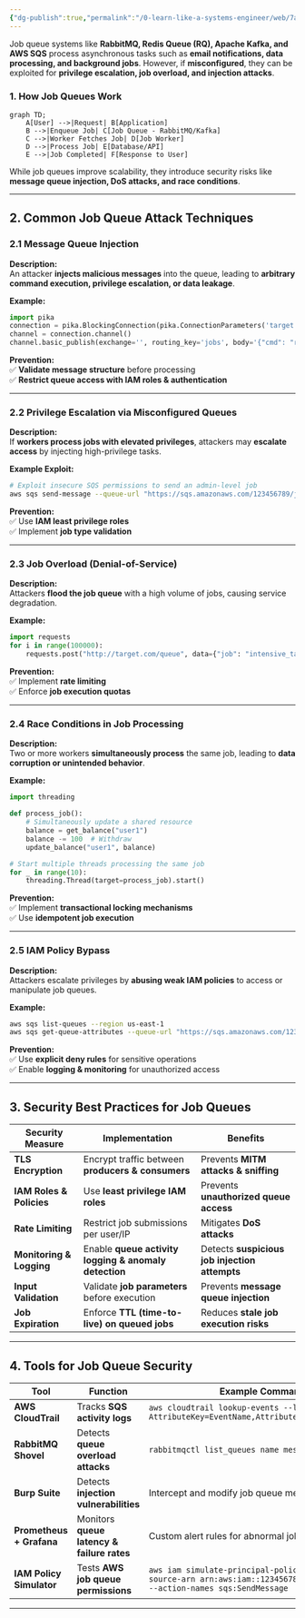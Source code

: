 ```yaml
---
{"dg-publish":true,"permalink":"/0-learn-like-a-systems-engineer/web/7a-introduction-to-job-queue-security/","noteIcon":"","created":"2025-04-15T14:11:19.589-04:00"}
---
```



















Job queue systems like **RabbitMQ, Redis Queue (RQ), Apache Kafka, and AWS SQS** process asynchronous tasks such as **email notifications, data processing, and background jobs**. However, if **misconfigured**, they can be exploited for **privilege escalation, job overload, and injection attacks**.

### **1. How Job Queues Work**

```mermaid
graph TD;
    A[User] -->|Request| B[Application]
    B -->|Enqueue Job| C[Job Queue - RabbitMQ/Kafka]
    C -->|Worker Fetches Job| D[Job Worker]
    D -->|Process Job| E[Database/API]
    E -->|Job Completed| F[Response to User]
```

While job queues improve scalability, they introduce security risks like **message queue injection, DoS attacks, and race conditions**.

---

## **2. Common Job Queue Attack Techniques**

### **2.1 Message Queue Injection**

**Description:**  
An attacker **injects malicious messages** into the queue, leading to **arbitrary command execution, privilege escalation, or data leakage**.

**Example:**

```python
import pika
connection = pika.BlockingConnection(pika.ConnectionParameters('target.com'))
channel = connection.channel()
channel.basic_publish(exchange='', routing_key='jobs', body='{"cmd": "rm -rf /"}')
```

**Prevention:**  
✅ **Validate message structure** before processing  
✅ **Restrict queue access with IAM roles & authentication**

---

### **2.2 Privilege Escalation via Misconfigured Queues**

**Description:**  
If **workers process jobs with elevated privileges**, attackers may **escalate access** by injecting high-privilege tasks.

**Example Exploit:**

```bash
# Exploit insecure SQS permissions to send an admin-level job
aws sqs send-message --queue-url "https://sqs.amazonaws.com/123456789/jobs" --message-body '{"cmd": "create-admin-user"}'
```

**Prevention:**  
✅ Use **IAM least privilege roles**  
✅ Implement **job type validation**

---

### **2.3 Job Overload (Denial-of-Service)**

**Description:**  
Attackers **flood the job queue** with a high volume of jobs, causing service degradation.

**Example:**

```python
import requests
for i in range(100000):
    requests.post("http://target.com/queue", data={"job": "intensive_task"})
```

**Prevention:**  
✅ Implement **rate limiting**  
✅ Enforce **job execution quotas**

---

### **2.4 Race Conditions in Job Processing**

**Description:**  
Two or more workers **simultaneously process** the same job, leading to **data corruption or unintended behavior**.

**Example:**

```python
import threading

def process_job():
    # Simultaneously update a shared resource
    balance = get_balance("user1")
    balance -= 100  # Withdraw
    update_balance("user1", balance)

# Start multiple threads processing the same job
for _ in range(10):
    threading.Thread(target=process_job).start()
```

**Prevention:**  
✅ Implement **transactional locking mechanisms**  
✅ Use **idempotent job execution**

---

### **2.5 IAM Policy Bypass**

**Description:**  
Attackers escalate privileges by **abusing weak IAM policies** to access or manipulate job queues.

**Example:**

```bash
aws sqs list-queues --region us-east-1
aws sqs get-queue-attributes --queue-url "https://sqs.amazonaws.com/123456789/jobs"
```

**Prevention:**  
✅ Use **explicit deny rules** for sensitive operations  
✅ Enable **logging & monitoring** for unauthorized access

---

## **3. Security Best Practices for Job Queues**

|**Security Measure**|**Implementation**|**Benefits**|
|---|---|---|
|**TLS Encryption**|Encrypt traffic between **producers & consumers**|Prevents **MITM attacks & sniffing**|
|**IAM Roles & Policies**|Use **least privilege IAM roles**|Prevents **unauthorized queue access**|
|**Rate Limiting**|Restrict job submissions per user/IP|Mitigates **DoS attacks**|
|**Monitoring & Logging**|Enable **queue activity logging & anomaly detection**|Detects **suspicious job injection attempts**|
|**Input Validation**|Validate **job parameters** before execution|Prevents **message queue injection**|
|**Job Expiration**|Enforce **TTL (time-to-live) on queued jobs**|Reduces **stale job execution risks**|

---

## **4. Tools for Job Queue Security**

| **Tool**                 | **Function**                               | **Example Command**                                                                                                          |
| ------------------------ | ------------------------------------------ | ---------------------------------------------------------------------------------------------------------------------------- |
| **AWS CloudTrail**       | Tracks **SQS activity logs**               | `aws cloudtrail lookup-events --lookup-attributes AttributeKey=EventName,AttributeValue=SendMessage`                         |
| **RabbitMQ Shovel**      | Detects **queue overload attacks**         | `rabbitmqctl list_queues name messages`                                                                                      |
| **Burp Suite**           | Detects **injection vulnerabilities**      | Intercept and modify job queue messages                                                                                      |
| **Prometheus + Grafana** | Monitors **queue latency & failure rates** | Custom alert rules for abnormal job processing times                                                                         |
| **IAM Policy Simulator** | Tests **AWS job queue permissions**        | `aws iam simulate-principal-policy --policy-source-arn arn:aws:iam::123456789:role/test-role --action-names sqs:SendMessage` |

---
